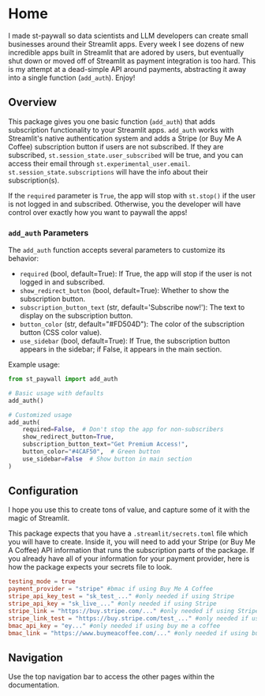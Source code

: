 # Home

I made st-paywall so data scientists and LLM developers can create small businesses around their Streamlit apps. Every week I see dozens of new incredible apps built in Streamlit that are adored by users, but eventually shut down or moved off of Streamlit as payment integration is too hard. This is my attempt at a dead-simple API around payments, abstracting it away into a single function (`add_auth`). Enjoy!

## Overview

This package gives you one basic function (`add_auth`) that adds subscription functionality to your Streamlit apps. `add_auth` works with Streamlit's native authentication system and adds a Stripe (or Buy Me A Coffee) subscription button if users are not subscribed. If they are subscribed, `st.session_state.user_subscribed` will be true, and you can access their email through `st.experimental_user.email`. `st.session_state.subscriptions` will have the info about their subscription(s).

If the `required` parameter is `True`, the app will stop with `st.stop()` if the user is not logged in and subscribed. Otherwise, you the developer will have control over exactly how you want to paywall the apps! 

### `add_auth` Parameters

The `add_auth` function accepts several parameters to customize its behavior:

- `required` (bool, default=True): If True, the app will stop if the user is not logged in and subscribed.
- `show_redirect_button` (bool, default=True): Whether to show the subscription button.
- `subscription_button_text` (str, default='Subscribe now!'): The text to display on the subscription button.
- `button_color` (str, default="#FD504D"): The color of the subscription button (CSS color value).
- `use_sidebar` (bool, default=True): If True, the subscription button appears in the sidebar; if False, it appears in the main section.

Example usage:

```python
from st_paywall import add_auth

# Basic usage with defaults
add_auth()

# Customized usage
add_auth(
    required=False,  # Don't stop the app for non-subscribers
    show_redirect_button=True,
    subscription_button_text="Get Premium Access!",
    button_color="#4CAF50",  # Green button
    use_sidebar=False  # Show button in main section
)
```

## Configuration

I hope you use this to create tons of value, and capture some of it with the magic of Streamlit.

This package expects that you have a `.streamlit/secrets.toml` file which you will have to create. Inside it, you will need to add your Stripe (or Buy Me A Coffee) API information that runs the subscription parts of the package. If you already have all of your information for your payment provider, here is how the package expects your secrets file to look.

```toml
testing_mode = true
payment_provider = "stripe" #bmac if using Buy Me A Coffee
stripe_api_key_test = "sk_test_..." #only needed if using Stripe
stripe_api_key = "sk_live_..." #only needed if using Stripe
stripe_link = "https://buy.stripe.com/..." #only needed if using Stripe
stripe_link_test = "https://buy.stripe.com/test_..." #only needed if using Stripe
bmac_api_key = "ey..." #only needed if using buy me a coffee
bmac_link = "https://www.buymeacoffee.com/..." #only needed if using buy me a coffee
```

## Navigation

Use the top navigation bar to access the other pages within the documentation.
